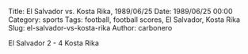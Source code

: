 Title: El Salvador vs. Kosta Rika, 1989/06/25
Date: 1989/06/25 00:00
Category: sports
Tags: football, football scores, El Salvador, Kosta Rika
Slug: el-salvador-vs-kosta-rika
Author: carbonero


El Salvador 2 - 4 Kosta Rika
